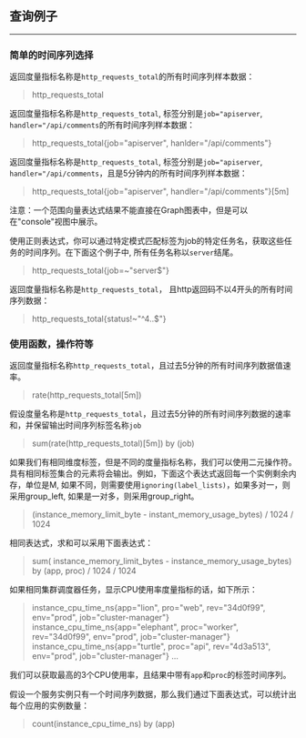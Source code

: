## 查询例子
---
### 简单的时间序列选择
返回度量指标名称是`http_requests_total`的所有时间序列样本数据：
> http_requests_total

返回度量指标名称是`http_requests_total`, 标签分别是`job="apiserver`, `handler="/api/comments`的所有时间序列样本数据：
> http_requests_total{job="apiserver", hanlder="/api/comments"}

返回度量指标名称是`http_requests_total`, 标签分别是`job="apiserver`, `handler="/api/comments`，且是5分钟内的所有时间序列样本数据：
> http_requests_total{job="apiserver", handler="/api/comments"}[5m]

注意：一个范围向量表达式结果不能直接在Graph图表中，但是可以在"console"视图中展示。

使用正则表达式，你可以通过特定模式匹配标签为job的特定任务名，获取这些任务的时间序列。在下面这个例子中, 所有任务名称以`server`结尾。
> http_requests_total{job=~"server$"}

返回度量指标名称是`http_requests_total`， 且http返回码不以4开头的所有时间序列数据：
> http_requests_total{status!~"^4..$"}

### 使用函数，操作符等
返回度量指标名称`http_requests_total`，且过去5分钟的所有时间序列数据值速率。
> rate(http_requests_total[5m])

假设度量名称是`http_requests_total`，且过去5分钟的所有时间序列数据的速率和，并保留输出时间序列标签名称`job`
> sum(rate(http_requests_total)[5m]) by (job)

如果我们有相同维度标签，但是不同的度量指标名称，我们可以使用二元操作符。具有相同标签集合的元素将会输出。例如，下面这个表达式返回每一个实例剩余内存，单位是M, 如果不同，则需要使用`ignoring(label_lists)`，如果多对一，则采用group_left, 如果是一对多，则采用group_right。
> (instance_memory_limit_byte - instant_memory_usage_bytes) / 1024 / 1024

相同表达式，求和可以采用下面表达式：
> sum( instance_memory_limit_bytes - instance_memory_usage_bytes) by (app, proc) / 1024 / 1024

如果相同集群调度器任务，显示CPU使用率度量指标的话，如下所示：
> instance_cpu_time_ns{app="lion", pro="web", rev="34d0f99", env="prod", job="cluster-manager"}
> instance_cpu_time_ns{app="elephant", proc="worker", rev="34d0f99", env="prod", job="cluster-manager"}
> instance_cpu_time_ns{app="turtle", proc="api", rev="4d3a513", env="prod", job="cluster-manager"}
> ...

我们可以获取最高的3个CPU使用率，且结果中带有`app`和`proc`的标签时间序列。

假设一个服务实例只有一个时间序列数据，那么我们通过下面表达式，可以统计出每个应用的实例数量：
> count(instance_cpu_time_ns) by (app)
